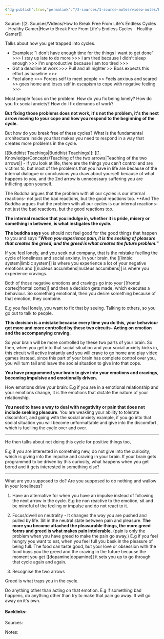 ```yaml
---
{"dg-publish":true,"permalink":"/2-sources/1-source-notes/video-notes/how-to-break-free-from-life-s-endless-cycles-healthy-gamer-notes/","tags":["#notes"]}
---
```


Source: [[2. Sources/Videos/How to Break Free From Life's Endless Cycles - Healthy Gamer\|How to Break Free From Life's Endless Cycles - Healthy Gamer]]


Talks about how you get trapped into cycles.

- Examples: "I don't have enough time for the things I want to get done" >>> I stay up late to do more >>> I am tired because I didn't sleep enough >>> I'm unproductive because I am too tired >>>
- Got a deadline at work >>> Pull and all nighter >> Boss expects this effort as baseline >>>
- Feel alone >>> Forces self to meet people >> Feels anxious and scared >> goes home and loses self in escapism to cope with negative feeling >>>

Most people focus on the problem. 
How do you fix being lonely? How do you fix social anxiety? How do I fix demands of work? 

**But fixing those problems does not work, it's not the problem, it's the next arrow moving to your cope and how you respond to the beginning of the cycle.** 

But how do you break free of these cycles? 
What is the fundamental architecture inside you that makes you need to respond in a way that creates more problems in the cycle. 


[[Buddhist Teachings\|Buddhist Teachings]]:
[[1. Knowledge/Concepts/Teaching of the two arrows\|Teaching of the two arrows]] - If you look at life, there are the things you can't control and are victims to, but most of the problems that you have in life are because of the internal dialogue or conclusions you draw about yourself because of what happens to you, and the 2nd arrow is unnecessary suffering you are inflicting upon yourself. 

The Buddha argues that the problem with all our cycles is our internal reactions- not just the bad reactions, but the good reactions too. 
**And The Buddha argues that the problem with all our cycles is our internal reactions- not just the bad reactions, but the good reactions too. 

**The internal reaction that you indulge in, whether it is pride, misery or something in between, is what instigates the cycle.** 

**The buddha says** you should not feel good for the good things that happen to you and says ***"When you experience pain, it is the seeking of pleasure that creates the greed, and the greed is what creates the future problem."***


If you feel lonely, and you seek out company, that is the mistake fuelling the cycle of loneliness and social anxiety.
In your brain, the [[limbic system\|limbic system]] is where you experience a lot of your negative emotions and [[nucleus accumbens\|nucleus accumbens]] is where you experience cravings.

Both of those negative emotions and cravings go into your [[frontal cortex\|frontal cortex]] and then a decision gets made, which executes a behaviour. 
So something emotional, then you desire something because of that emotion, they combine. 

E.g you feel lonely, you want to fix that by seeing. Talking to others, so you go out to talk to people. 

**This decision is a mistake because every time you do this, your behaviour get more and more controlled by these two circuits- Acting on emotion and the accompanying craving.** 

So your brain will be more controlled by these two parts of your brain. So then, when you get into that social situation and your social anxiety kicks in, this circuit will active instantly and you will crave to go home and play video games instead, since this part of your brain has complete control over you, you will turn tail and leave the social situation to give into that cope. 

**You have programmed your brain to give into your emotions and cravings, becoming impulsive and emotionally driven.** 

How emotions drive your brain:
E.g if you are in a emotional relationship and your emotions change, it is the emotions that dictate the nature of your relationship. 

**You need to have a way to deal with negativity or pain that does not include seeking pleasure.** You are weakling your ability to tolerate discomfort, and going with the social anxiety example, if you go into that social situation you will become unformattable and give into the discomfort , which is fuelling the cycle over and over. 

----
He then talks about not doing this cycle for positive things too, 

E.g if you are interested in something new, do not give into the curiosity, which is giving into the impulse  and craving in your brain. If your brain gets programmed to be driven by this curiosity, what happens when you get bored and it gets interested in something else? 



---
What are you supposed to do?
Are you supposed to do nothing and wallow in your loneliness? 

1) Have an alternative for when you have an impulse instead of following the next arrow in the cycle. E.g be non reactive to the emotion, sit and be mindful of the feeling or impulse and do not react to it.
2) Focus/dwell on neutrality - It changes the way you are pushed and pulled by life. Sit in the neutral state between pain and pleasure. **The more you become attached the pleasurable things, the more greed forms and greed is what makes pain intolerable.** (pain is only the problem when you have greed to make the pain go away.) 
E.g if you feel hungry you want to eat, when you feel full you bask in the pleasure of being full. The food can taste good, but your love or obsession with the food buys you the greed and the craving in the future because the moment you get [[dopamine\|dopamine]] it sets you up to go through that cycle again and again. 

3) Recognise the two arrows


Greed is what traps you in the cycle. 

Do anything other than acting on that emotion. E.g if something bad happens, do anything other than try to make that pain go away. It will go away on it's own.





#### Backlinks:
Sources:


Notes:

